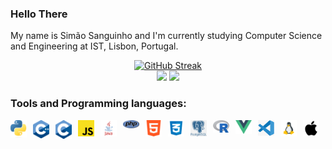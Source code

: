 ### Hello There

My name is Simão Sanguinho and I'm currently studying Computer Science and Engineering at IST, Lisbon, Portugal.

<div align="center">
<a href="https://git.io/streak-stats"><img src="https://streak-stats.demolab.com?user=simaosanguinho&theme=dark&hide_border=true" alt="GitHub Streak" /></a>
</div>

<div align="center">
  <img height="180em" src="https://github-readme-stats.vercel.app/api?username=simaosanguinho&show_icons=true&theme=tokyonight&include_all_commits=true&count_private=true"/>
  <img height="180em" src="https://github-readme-stats.vercel.app/api/top-langs/?username=simaosanguinho&layout=compact&langs_count=7&theme=tokyonight"/>
</div>
  
### Tools and Programming languages:

<p align="left">

<img align="left" alt="Python" width="26px" src="/assets/python.png" style="padding-right:10px;" />
<img align="left" alt="CPP" width="26px" src="/assets/cpp.png" style="padding-right:10px;" />

<img align="left" alt="C" width="26px" height="30px" src="/assets/c.png" style="padding-right:10px;" />

<img align="left" alt="JavaScript" width="26px" src="/assets/javascript.png" style="padding-right:10px;" />

<img align="left" alt="Java" width="26px" src="/assets/java.png" style="padding-right:10px;" />

<img align="left" alt="PHP" width="26px" src="/assets/php.png" style="padding-right:10px;" />

<img align="left" alt="HTML" width="26px" src="/assets/html.png" style="padding-right:10px;" />

<img align="left" alt="CSS" width="26px" src="/assets/css.png" style="padding-right:10px;" />

<img align="left" alt="PSQL" width="26px" src="/assets/psql.png" style="padding-right:10px;" />

<img align="left" alt="R" width="26px" src="/assets/r.png" style="padding-right:10px;" />

<img align="left" alt="Vue" width="26px" src="/assets/vue.png" style="padding-right:10px;" />

<img align="left" alt="VScode" width="26px" src="/assets/vscode.png" style="padding-right:10px;" />

<img align="left" alt="linux" width="26px" src="/assets/linux.png" style="padding-right:10px;" />

<img align="left" alt="Apple" width="26px" src="/assets/apple.png" style="padding-right:10px;" />




&emsp; 
</p>
